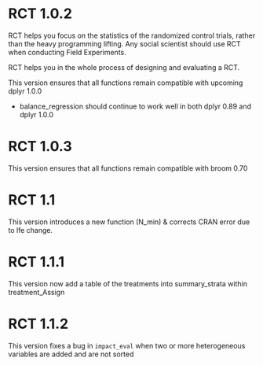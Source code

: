 # RCT 1.0.2
RCT helps you focus on the statistics of the randomized control trials, rather than the heavy programming lifting. Any social scientist should use RCT when conducting Field Experiments.

RCT helps you in the whole process of designing and evaluating a RCT. 

This version ensures that all functions remain compatible with upcoming dplyr 1.0.0
- balance_regression should continue to work well in both dplyr 0.89 and dplyr 1.0.0

# RCT 1.0.3

This version ensures that all functions remain compatible with broom 0.70

# RCT 1.1

This version introduces a new function (N_min) & corrects CRAN error due to lfe change.

# RCT 1.1.1
This version now add a table of the treatments into summary_strata within treatment_Assign

# RCT 1.1.2 
This version fixes a bug in `impact_eval` when two or more heterogeneous variables are added and are not sorted